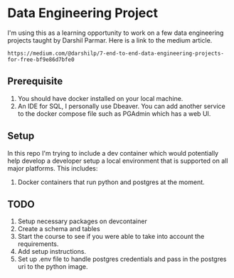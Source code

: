 # Data Engineering Project

I'm using this as a learning opportunity to work on a few data engineering projects taught by Darshil Parmar. Here is a link to the medium article.

```link
https://medium.com/@darshilp/7-end-to-end-data-engineering-projects-for-free-bf9e86d7bfe0
```

## Prerequisite
  1. You should have docker installed on your local machine.
  2. An IDE for SQL, I personally use Dbeaver. You can add another service to the docker compose file such as PGAdmin which has a web UI.

## Setup
In this repo I'm trying to include a dev container which would potentially help develop a developer setup a local environment that is supported on all major platforms. This includes:
  1. Docker containers that run python and postgres at the moment.


## TODO
  1. Setup necessary packages on devcontainer
  2. Create a schema and tables
  3. Start the course to see if you were able to take into account the requirements.
  4. Add setup instructions.
  5. Set up .env file to handle postgres credentials and pass in the postgres uri to the python image. 